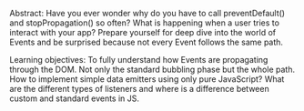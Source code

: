 Abstract:
Have you ever wonder why do you have to call preventDefault() and stopPropagation() so often? What is happening when a user tries to interact with your app? Prepare yourself for deep dive into the world of Events and be surprised because not every Event follows the same path.

Learning objectives:
To fully understand how Events are propagating through the DOM. Not only the standard bubbling phase but the whole path. How to implement simple data emitters using only pure JavaScript? What are the different types of listeners and where is a difference between custom and standard events in JS.
